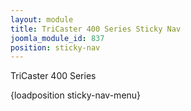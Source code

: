```yaml
---
layout: module
title: TriCaster 400 Series Sticky Nav
joomla_module_id: 837
position: sticky-nav
---
```

<p class="sticky-nav-label">TriCaster 400 Series</p>
<a class="sticky-nav-expand" href="javascript:;" title="Expand TriCaster 400 Series Menu"></a>
{loadposition sticky-nav-menu}
